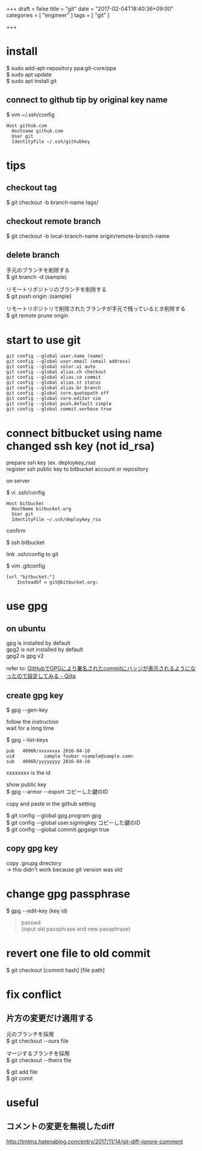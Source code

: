 +++
draft = false
title = "git"
date = "2017-02-04T18:40:36+09:00"
categories = [ "engineer" ]
tags = [ "git" ]

+++

# install

$ sudo add-apt-repository ppa:git-core/ppa  
$ sudo apt update  
$ sudo apt install git  

## connect to github tip by original key name

$ vim ~/.ssh/config

```
Host github.com
  Hostname github.com
  User git
  IdentityFile ~/.ssh/githubkey
```

# tips

## checkout tag

$ git checkout -b branch-name tags/<tag-name>  

## checkout remote branch

$ git checkout -b local-branch-name origin/remote-branch-name  

## delete branch

手元のブランチを削除する  
$ git branch -d (sample)  

リモートリポジトリのブランチを削除する  
$ git push origin :(sample)

リモートリポジトリで削除されたブランチが手元で残っているとき削除する  
$ git remote prune origin  

# start to use git

```
git config --global user.name (name)
git config --global user.email (email address)
git config --global color.ui auto
git config --global alias.ch checkout
git config --global alias.co commit
git config --global alias.st status
git config --global alias.br branch
git config --global core.quotepath off
git config --global core.editor vim
git config --global push.default simple
git config --global commit.verbose true
```

# connect bitbucket using name changed ssh key (not id_rsa)

prepare ssh key (ex. deploykey_rsa)  
register ssh public key to bitbucket account or repository  

on server  

$ vi .ssh/config

```
Host bitbucket
  HostName bitbucket.org
  User git
  IdentityFile ~/.ssh/deploykey_rsa
```

confirm  

$ ssh bitbucket  

link .ssh/config to git  

$ vim .gitconfig

```
[url "bitbucket:"]
    InsteadOf = git@bitbucket.org:
```

# use gpg

## on ubuntu

gpg is installed by default  
gpg2 is not installed by default  
gpg2 is gpg v2  

refer to: [GitHubでGPGにより署名されたcommitにバッジが表示されるようになったので設定してみる - Qiita](http://qiita.com/prince_0203/items/ef0e12f2f6d150ff0485)  

## create gpg key

$ gpg --gen-key  

follow the instruction  
wait for a long time  

$ gpg --list-keys  

```
pub   4096R/xxxxxxxx 2016-04-10
uid           sample foobar <sample@sample.com>
sub   4096R/yyyyyyyy 2016-04-10
```

xxxxxxxx is the id  

show public key  
$ gpg --armor --export コピーした鍵のID  

copy and paste in the github setting  

$ git config --global gpg.program gpg  
$ git config --global user.signingkey コピーした鍵のID  
$ git config --global commit.gpgsign true  

## copy gpg key

copy .gnupg directory  
-> this didn't work because git version was old  

# change gpg passphrase

$ gpg --edit-key (key id)  
> passwd  
> (input old passphrase and new passphrase)  

# revert one file to old commit

$ git checkout [commit hash] [file path]  

# fix conflict

## 片方の変更だけ適用する

元のブランチを採用  
$ git checkout --ours file

マージするブランチを採用  
$ git checkout --theirs file

$ git add file  
$ git comit  

# useful

## コメントの変更を無視したdiff

http://tmtms.hatenablog.com/entry/2017/11/14/git-diff-ignore-comment  
